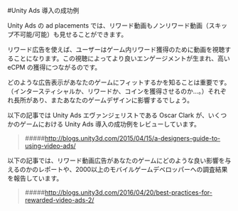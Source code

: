#Unity Ads 導入の成功例

Unity Ads の ad placements では、リワード動画もノンリワード動画（スキップ不可能/可能）も見せることができます。

リワード広告を使えば、ユーザーはゲーム内リワード獲得のために動画を視聴することになります。この視聴によってより良いエンゲージメントが生まれ、高い eCPM の獲得につながるのです。

どのような広告表示があなたのゲームにフィットするかを知ることは重要です。（インタースティシャルか、リワードか、コインを獲得させるのか...。）それぞれ長所があり、またあなたのゲームデザインに影響するでしょう。

以下の記事では Unity Ads エヴァンジェリストである Oscar Clark が、いくつかのゲームにおける Unity Ads 導入の成功例をレビューしています。
>#####http://blogs.unity3d.com/2015/04/15/a-designers-guide-to-using-video-ads/

以下の記事では、リワード動画広告があなたのゲームにどのような良い影響を与えるのかのレポートや、2000以上のモバイルゲームデベロッパーへの調査結果を報告しています。
>#####http://blogs.unity3d.com/2016/04/20/best-practices-for-rewarded-video-ads-2/